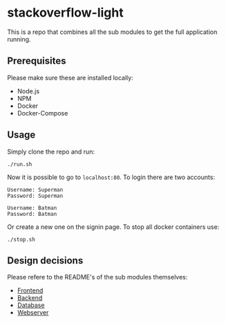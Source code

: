 # stackoverflow-light
This is a repo that combines all the sub modules to get the full application running.

## Prerequisites

Please make sure these are installed locally:
* Node.js
* NPM
* Docker
* Docker-Compose

## Usage
Simply clone the repo and run:
```
./run.sh
```
Now it is possible to go to `localhost:80`. To login there are two accounts: 
```
Username: Superman
Password: Superman

Username: Batman
Password: Batman
```
Or create a new one on the signin page.
To stop all docker containers use:
```
./stop.sh
```

## Design decisions
Please refere to the README's of the sub modules themselves:
* [Frontend](https://github.com/Lamasaurus/stackoverflow-light-front-end)
* [Backend](https://github.com/Lamasaurus/stackoverflow-light-back-end)
* [Database](https://github.com/Lamasaurus/stackoverflow-light-database)
* [Webserver](https://github.com/Lamasaurus/stackoverflow-light-webserver)
